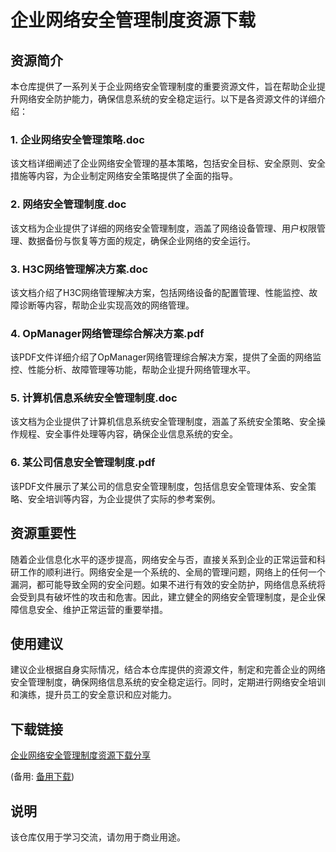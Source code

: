 # 企业网络安全管理制度资源下载

## 资源简介

本仓库提供了一系列关于企业网络安全管理制度的重要资源文件，旨在帮助企业提升网络安全防护能力，确保信息系统的安全稳定运行。以下是各资源文件的详细介绍：

### 1. 企业网络安全管理策略.doc
该文档详细阐述了企业网络安全管理的基本策略，包括安全目标、安全原则、安全措施等内容，为企业制定网络安全策略提供了全面的指导。

### 2. 网络安全管理制度.doc
该文档为企业提供了详细的网络安全管理制度，涵盖了网络设备管理、用户权限管理、数据备份与恢复等方面的规定，确保企业网络的安全运行。

### 3. H3C网络管理解决方案.doc
该文档介绍了H3C网络管理解决方案，包括网络设备的配置管理、性能监控、故障诊断等内容，帮助企业实现高效的网络管理。

### 4. OpManager网络管理综合解决方案.pdf
该PDF文件详细介绍了OpManager网络管理综合解决方案，提供了全面的网络监控、性能分析、故障管理等功能，帮助企业提升网络管理水平。

### 5. 计算机信息系统安全管理制度.doc
该文档为企业提供了计算机信息系统安全管理制度，涵盖了系统安全策略、安全操作规程、安全事件处理等内容，确保企业信息系统的安全。

### 6. 某公司信息安全管理制度.pdf
该PDF文件展示了某公司的信息安全管理制度，包括信息安全管理体系、安全策略、安全培训等内容，为企业提供了实际的参考案例。

## 资源重要性

随着企业信息化水平的逐步提高，网络安全与否，直接关系到企业的正常运营和科研工作的顺利进行。网络安全是一个系统的、全局的管理问题，网络上的任何一个漏洞，都可能导致全网的安全问题。如果不进行有效的安全防护，网络信息系统将会受到具有破坏性的攻击和危害。因此，建立健全的网络安全管理制度，是企业保障信息安全、维护正常运营的重要举措。

## 使用建议

建议企业根据自身实际情况，结合本仓库提供的资源文件，制定和完善企业的网络安全管理制度，确保网络信息系统的安全稳定运行。同时，定期进行网络安全培训和演练，提升员工的安全意识和应对能力。

## 下载链接
[企业网络安全管理制度资源下载分享](https://pan.quark.cn/s/b0e9cd7ee84e) 

(备用: [备用下载](https://pan.baidu.com/s/163w-0ohuelJtqbDyv9eCsg?pwd=1234))

## 说明

该仓库仅用于学习交流，请勿用于商业用途。

